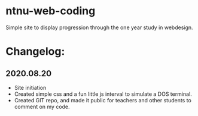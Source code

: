 # ntnu-web-coding #
Simple site to display progression through the one year study in webdesign.

# Changelog: # 
## 2020.08.20 ##
* Site initiation
* Created simple css and a fun little js interval to simulate a DOS terminal.
* Created GIT repo, and made it public for teachers and other students to comment on my code.
